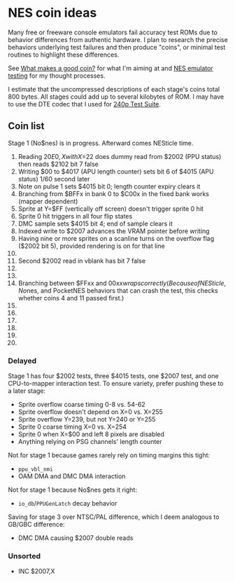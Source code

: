 NES coin ideas
==============

Many free or freeware console emulators fail accuracy test ROMs due
to behavior differences from authentic hardware.  I plan to research
the precise behaviors underlying test failures and then produce
"coins", or minimal test routines to highlight these differences.

See [What makes a good coin?] for what I'm aiming at and
[NES emulator testing] for my thought processes.

I estimate that the uncompressed descriptions of each stage's
coins total 800 bytes.  All stages could add up to several
kilobytes of ROM.  I may have to use the DTE codec that I used for
[240p Test Suite].

[What makes a good coin?]: ./good_coin.md
[NES emulator testing]: ./nes_emu_testing.md
[240p Test Suite]: https://github.com/pinobatch/240p-test-mini/nes

Coin list
---------
Stage 1 (No$nes) is in progress.  Afterward comes NESticle time.

1. Reading $20E0,X with X=$22 does dummy read from $2002 (PPU status)
   then reads $2102 bit 7 false
2. Writing $00 to $4017 (APU length counter) sets bit 6 of $4015
   (APU status) 1/60 second later
3. Note on pulse 1 sets $4015 bit 0; length counter expiry clears it
4. Branching from $BFFx in bank 0 to $C00x in the fixed bank works
   (mapper dependent)
5. Sprite at Y=$FF (vertically off screen) doesn't trigger sprite 0
   hit
6. Sprite 0 hit triggers in all four flip states
7. DMC sample sets $4015 bit 4; end of sample clears it
8. Indexed write to $2007 advances the VRAM pointer before writing
9. Having nine or more sprites on a scanline turns on the overflow
   flag ($2002 bit 5), provided rendering is on for that line
10. 
11. Second $2002 read in vblank has bit 7 false
12. 
13. 
14. Branching between $FFxx and $00xx wraps correctly  
    (Because of NESticle, No$nes, and PocketNES behaviors that can
    crash the test, this checks whether coins 4 and 11 passed first.)
15. 
16. 
17. 
18. 
19. 
20. 

### Delayed

Stage 1 has four $2002 tests, three $4015 tests, one $2007 test,
and one CPU-to-mapper interaction test.  To ensure variety, prefer
pushing these to a later stage:

- Sprite overflow coarse timing 0-8 vs. 54-62
- Sprite overflow doesn't depend on X=0 vs. X=255
- Sprite overflow Y=239, but not Y=240 or Y=255
- Sprite 0 coarse timing X=0 vs. X=254
- Sprite 0 when X=$00 and left 8 pixels are disabled
- Anything relying on PSG channels' length counter

Not for stage 1 because games rarely rely on timing margins this
tight:

- `ppu_vbl_nmi`
- OAM DMA and DMC DMA interaction

Not for stage 1 because No$nes gets it right:

- `io_db`/`PPUGenLatch` decay behavior

Saving for stage 3 over NTSC/PAL difference, which I deem analogous
to GB/GBC difference:

- DMC DMA causing $2007 double reads

### Unsorted

* INC $2007,X
